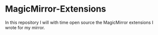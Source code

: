 # MagicMirror-Extensions
In this repository I will with time open source the MagicMirror extensions I wrote for my mirror.
